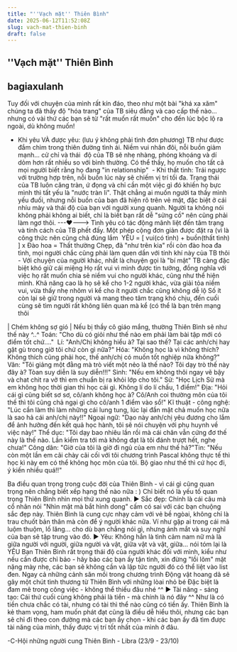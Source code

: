 ```yaml
---
title: "''Vạch mặt'' Thiên Bình"
date: 2025-06-12T11:52:08Z
slug: vach-mat-thien-binh
draft: false
---
```


## ''Vạch mặt'' Thiên Bình

## bagiaxulanh

Tuy đối với chuyện của mình rất kín đáo, theo như một bài "khá xa xăm" chúng ta đã thấy độ "hóa trang" của TB siêu đẳng và cao cấp thế nào... nhưng có vài thứ các bạn sẽ từ "rất muốn rất muốn" cho đến lúc bộc lộ ra ngoài, dù không muốn!​ 
- Khi yêu VÀ được yêu: (lưu ý không phải tình đơn phương) TB như được đắm chìm trong thiên đường tình ái. Niềm vui nhân đôi, nỗi buồn giảm mạnh... cử chỉ và thái ​ 
độ của TB sẽ nhẹ nhàng, phóng khoáng và dí dỏm hơn rất nhiều so với bình thường. Có thể thấy, họ muốn cho tất cả mọi người biết rằng họ đang "in relationship" ​ ​- Khi thất tình: Trái ngược với trường hợp trên, nỗi buồn lúc này sẽ chiếm vị trí tối đa. Trạng thái của TB luôn căng tràn, ứ đọng và chỉ cần một việc gì đó khiến họ bực mình thì tất yếu là "nước tràn li". Thật chẳng ai muốn người ta thấy mình yếu đuối, nhưng nỗi buồn của bạn đã hiện rõ trên vẻ mặt, đặc biệt ở cái nhíu mày và thái độ của bạn với người xung quanh. Người ta không nói không phải không ai biết, chỉ là biết bạn rất dễ "sửng cồ" nên cũng phải làm ngơ thôi.​ ​---♥---> Tình yêu có tác động mãnh liệt đến tâm trạng và tính cách của TB phết đấy. Một phép cộng đơn giản được đặt ra (vì là công thức nên cũng chả đúng lắm ​ ​YÊU = [ vui(có tình) + buồn(thất tình) ] x Đào hoa = Thất thường​ ​Chẹp, đã "như trên kia" rồi còn đào hoa đa tình, mọi người chắc cũng phải làm quen dần với tính khí này của TB thôi ​ ​ ​- Với chuyện của người khác, nhất là chuyện gọi là "bí mật" TB càng đặc biệt khó giữ cái miệng  Họ rất vui vì mình được tin tưởng, đồng nghĩa với việc họ rất muốn chia sẻ niềm vui cho người khác, cũng như thể hiện mình. Khả năng cao là họ sẽ kể cho 1-2 người khác, vừa giải tỏa niềm vui, vừa thấy nhẹ nhõm vì kể cho ít người chắc cũng không dễ lộ  Số ít còn lại sẽ giữ trong người và mang theo tâm trạng khó chịu, đến cuối cùng sẽ tìm người rất không liên quan mà kể (có thể là bạn trên mạng thôi​ 
 
 
| Chém không sợ gió  |​ ​Nếu bị thầy cô giáo mắng, thường Thiên Bình sẽ như thế này ^..^​ ​Toán: "Cho dù có giỏi như thế nào em phải làm bài tập mới có điểm tốt chứ...." ​ ​Lí: "Anh/Chị không hiểu à? Tại sao thế? Tại các anh/chị hay gật gù trong giờ tôi chứ còn gì nữa?"​ ​Hóa: "Không học là vì không thích? Không thích cũng phải học, thế anh/chị có muốn tốt nghiệp nữa không?"​ ​Văn: "Tôi giảng một đằng mà trò viết một nẻo là thế nào? Tôi dạy trò thế này đây à? Tòan suy diễn là suy diễn!!!"​ ​Sinh: "Nếu em không thôi ngay vẽ bậy và chat chit ra vở thì em chuẩn bị ra khỏi lớp cho tôi."​ ​Sử: "Học Lịch Sử mà em không học thời gian thì học cái gì. Không lí do lí chấu, 1 điểm!"​ ​Địa: "Hỏi cái gì cũng biết sơ sơ, cô/anh không học à? Cô/Anh coi thường môn của tôi thế thì tôi cũng chả ngại gì cho cô/anh 1 điểm vào sổ!"​ ​Kĩ thuật - công nghệ: "Lúc cần làm thì làm những cái lung tung, lúc lại đần mặt chả muốn học nữa là sao hả cái anh/chị này!!"​ ​Ngoại ngữ: "Dạo này anh/chị yêu đương cho lắm để ảnh hưởng đến kết quả học hành, tôi sẽ nói chuyện với phụ huynh về việc này!"​ ​Thể dục: "Tôi dạy bao nhiêu lần rồi mà cái chân vẫn cứng đơ thế này là thế nào. Lần kiểm tra tới mà không đạt là tôi đánh trượt hết, nghe chưa!"​ ​Công dân: "Giờ của tôi là giờ đi ngủ của em như thế hả?"​ ​Tin: "Nếu còn một lần em cãi chày cãi cối với tôi chương trình Pascal không thực tế thì học kì này em có thể không học môn của tôi. Bộ giao như thế thì cứ học đi, ý kiến nhiều quá!!"​ 
 
 
Ba điều quan trọng trong cuộc đời của Thiên Bình - vì cái gì cũng quan trọng nên chẳng biết xếp hạng thế nào nữa : ) Chỉ biết nó là yếu tố quan trọng Thiên Bình nhìn mọi thứ xung quanh.​ ​► Sắc đẹp: Chính là cái câu mà cổ nhân nói "Nhìn mặt mà bắt hình dong" cấm có sai với các bạn chuộng sắc đẹp này. Thiên Bình là cung cực nhạy cảm với vẻ bề ngòai, không chỉ là trau chuốt bản thân mà còn để ý người khác nữa. Ví như gặp ai trong cái mã luộm thuộm, lố lăng... cho dù bạn chẳng nói gì, nhưng ánh mắt và suy nghĩ của bạn sẽ tập trung vào đó.​ ​► Yêu: Không hẳn là tình cảm nam nữ mà là giữa người với người, giữa người và vật, giữa vật và vật, giữa... nói tóm lại là YÊU  Bạn Thiên Bình rất trọng thái độ của người khác đối với mình, kiểu như nếu cần được chỉ bảo - hãy bảo các bạn ấy tận tình, xin đừng "lồi lõm" mặt nặng mày nhẹ, các bạn sẽ không cần và lập tức người đó có thể liệt vào list đen. Ngay cả những cảnh săn mồi trong chương trình Động vật hoang dã sẽ gây một chút tình thương từ Thiên Bình với những lòai nhỏ bé  Đặc biệt là đam mê trong công việc - không thể thiếu đâu nhé ^^​ ​► Tài năng - sáng tạo: Cái thứ cuối cùng không phải là tiền - mà chính là nó đây ^^ Như là có tiền chưa chắc có tài, nhưng có tài thì thể nào cũng có tiền ấy. Thiên Bình là kẻ tham vọng, ham muốn phát đạt cũng là điều dễ hiểu thôi, nhưng các bạn sẽ chỉ đi theo con đường mà các bạn ấy chọn - khi các bạn ấy đã tìm được tài năng của mình, thấy được vị trí tốt nhất của mình ở đâu.​ 
 
 
 
-C-Hội những người cung Thiên Bình - Libra (23/9 - 23/10) ​